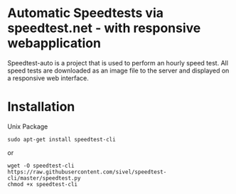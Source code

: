 # Automatic Speedtests via speedtest.net - with responsive webapplication
Speedtest-auto is a project that is used to perform an hourly speed test. All speed tests are downloaded as an image file to the server and displayed on a responsive web interface.


# Installation 
Unix Package

    sudo apt-get install speedtest-cli

or

    wget -O speedtest-cli https://raw.githubusercontent.com/sivel/speedtest-cli/master/speedtest.py
    chmod +x speedtest-cli

